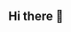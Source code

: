 ## Hi there 👋

<!--estou estudando apenas no Alura
meu nome é Gabriel 
tenho 15 anos
fiz curso de TI e penso em seguir esse rumo
